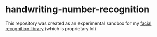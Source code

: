 # handwriting-number-recognition
This repository was created as an experimental sandbox for my [facial recognition library](https://github.com/iluvgirlswithglasses/ib-face) (which is proprietary lol)
